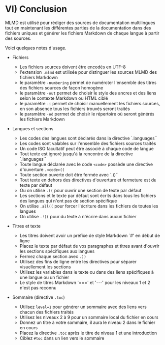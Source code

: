 # VI) Conclusion<A id="a77"></A>

MLMD est utilisé pour rédiger des sources de documentation multilingues tout en maintenant
les différentes parties de la documentation dans des fichiers uniques et générer les
fichiers Markdown de chaque langue à partir des sources.

Voici quelques notes d'usage.

- Fichiers
    - Les fichiers sources doivent être encodés en UTF-8
    - l'extension `.mlmd` est utilisée pour distinguer les sources MLMD des fichiers Markdown
    - le paramètre `-numbering` permet de numéroter l'ensemble des titres des fichiers sources de façon homogène
    - le paramètre `-out` permet de choisir le style des ancres et des liens selon le contexte Markdown ou HTML ciblé
    - le paramètre `-i` permet de choisir manuellement les fichiers sources, en son absence tous les fichiers trouvés seront traités
    - le paramètre `-od` permet de choisir le répertoire où seront générés les fichiers Markdown

- Langues et sections
  - Les codes des langues sont déclarés dans la directive `.languages``
  - Les codes sont valables sur l'ensemble des fichiers sources traités
  - Un code ISO facultatif peut être associé à chaque code de langue
  - Tout texte est ignoré jusqu'à la rencontre de la directive `.languages``
  - Toute langue déclarée avec le code `<code>` possède une directive d'ouverture `.<code>((`
  - Toute section ouverte doit être fermée avec `.))``
  - Tout texte en dehors des directives d'ouverture et fermeture est du texte par défaut
  - Ou on utilise `.((` pour ouvrir une section de texte par défaut
  - Les sections et le texte par défaut sont écrits dans tous les fichiers des langues qui n'ont pas de section spécifique
  - On utilise `.all((` pour forcer l'écriture dans les fichiers de toutes les langues
  - On utilise `.!((` pour du texte à n'écrire dans aucun fichier

- Titres et texte
  - Les titres doivent avoir un préfixe de style Markdown `#' en début de ligne
  - Placez le texte par défaut de vos paragraphes et titres avant d'ouvrir les sections spécifiques aux langues
  - Fermez chaque section avec `.))`
  - Utilisez des fins de ligne entre les directives pour séparer visuellement les sections
  - Utilisez les variables dans le texte ou dans des liens spécifiques à une langue ou un fichier
  - Le style de titres Markdown '===' et '---' pour les niveaux 1 et 2 n'est pas reconnu

- Sommaire (directive `.toc`)
  - Utilisez `level=1` pour générer un sommaire avec des liens vers chacun des fichiers traités
  - Utilisez les niveaux 2 à 9 pour un sommaire local du fichier en cours
  - Donnez un titre à votre sommaire, il aura le niveau 2 dans le fichier en cours
  - Placez la directive `.toc` après le titre de niveau 1 et une introduction
  - Ciblez `#toc` dans un lien vers le sommaire
